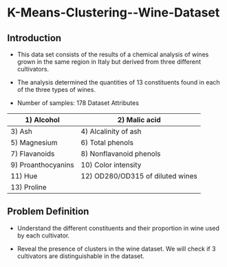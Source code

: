 # K-Means-Clustering--Wine-Dataset

## Introduction 

- This data set consists of the results of a chemical analysis of wines grown in the same 
region in Italy but derived from three different cultivators.

- The analysis determined the quantities of 13 constituents found in each of the three 
types of wines.

- Number of samples: 178
Dataset Attributes

|1) Alcohol |2) Malic acid|
|---|---|
|3) Ash |4) Alcalinity of ash|
|5) Magnesium |6) Total phenols|
|7) Flavanoids |8) Nonflavanoid phenols|
|9) Proanthocyanins |10) Color intensity|
|11) Hue |12) OD280/OD315 of diluted wines|
|13) Proline| |

## Problem Definition

- Understand the different constituents and their proportion in wine used by each 
cultivator.

- Reveal the presence of clusters in the wine dataset. We will check if 3 cultivators are 
distinguishable in the dataset.
